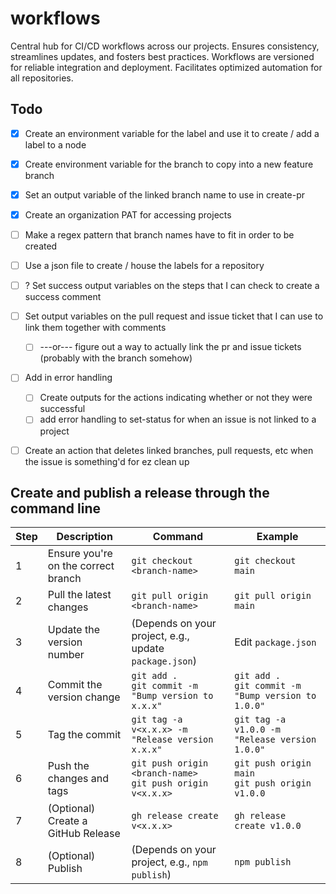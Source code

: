 # workflows
Central hub for CI/CD workflows across our projects. Ensures consistency, streamlines updates, and fosters best practices. Workflows are versioned for reliable integration and deployment. Facilitates optimized automation for all repositories.


## Todo
- [x] Create an environment variable for the label and use it to create / add a label to a node
- [X] Create environment variable for the branch to copy into a new feature branch
- [x] Set an output variable of the linked branch name to use in create-pr
- [x] Create an organization PAT for accessing projects
- [ ] Make a regex pattern that branch names have to fit in order to be created
- [ ] Use a json file to create / house the labels for a repository
- [ ] ? Set success output variables on the steps that I can check to create a success comment
- [ ] Set output variables on the pull request and issue ticket that I can use to link them together with comments
  - [ ] ---or--- figure out a way to actually link the pr and issue tickets (probably with the branch somehow)
- [ ] Add in error handling
  - [ ] Create outputs for the actions indicating whether or not they were successful
  - [ ] add error handling to set-status for when an issue is not linked to a project
- [ ] Create an action that deletes linked branches, pull requests, etc when the issue is something'd for ez clean up


## Create and publish a release through the command line
| Step | Description | Command | Example |
|------|-------------|---------|---------|
| 1 | Ensure you're on the correct branch | `git checkout <branch-name>` | `git checkout main` |
| 2 | Pull the latest changes | `git pull origin <branch-name>` | `git pull origin main` |
| 3 | Update the version number | (Depends on your project, e.g., update `package.json`) | Edit `package.json` |
| 4 | Commit the version change | `git add .`<br>`git commit -m "Bump version to x.x.x"` | `git add .`<br>`git commit -m "Bump version to 1.0.0"` |
| 5 | Tag the commit | `git tag -a v<x.x.x> -m "Release version x.x.x"` | `git tag -a v1.0.0 -m "Release version 1.0.0"` |
| 6 | Push the changes and tags | `git push origin <branch-name>`<br>`git push origin v<x.x.x>` | `git push origin main`<br>`git push origin v1.0.0` |
| 7 | (Optional) Create a GitHub Release | `gh release create v<x.x.x>` | `gh release create v1.0.0` |
| 8 | (Optional) Publish | (Depends on your project, e.g., `npm publish`) | `npm publish` |
